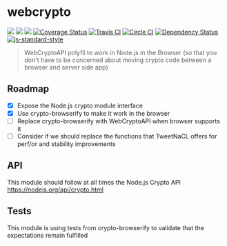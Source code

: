 webcrypto
=========

[![](https://img.shields.io/badge/made%20by-Protocol%20Labs-blue.svg?style=flat-square)](http://ipn.io)
[![](https://img.shields.io/badge/project-IPFS-blue.svg?style=flat-square)](http://ipfs.io/)
[![](https://img.shields.io/badge/freenode-%23ipfs-blue.svg?style=flat-square)](http://webchat.freenode.net/?channels=%23ipfs)
[![Coverage Status](https://coveralls.io/repos/github/diasdavid/webcrypto/badge.svg?branch=master)](https://coveralls.io/github/diasdavid/webcrypto?branch=master)
[![Travis CI](https://travis-ci.org/diasdavid/webcrypto.svg?branch=master)](https://travis-ci.org/diasdavid/webcrypto)
[![Circle CI](https://circleci.com/gh/diasdavid/webcrypto.svg?style=svg)](https://circleci.com/gh/diasdavid/webcrypto)
[![Dependency Status](https://david-dm.org/diasdavid/webcrypto.svg?style=flat-square)](https://david-dm.org/diasdavid/webcrypto) [![js-standard-style](https://img.shields.io/badge/code%20style-standard-brightgreen.svg?style=flat-square)](https://github.com/feross/standard)

> WebCryptoAPI polyfil to work in Node.js in the Browser (so that you don't have to be concerned about moving crypto code between a browser and server side app)

## Roadmap

- [x] Expose the Node.js crypto module interface
- [x] Use crypto-browserify to make it work in the browser
- [ ] Replace crypto-browserify with WebCryptoAPI when browser supports it
- [ ] Consider if we should replace the functions that TweetNaCL offers for perf/or and stability improvements

## API

This module should follow at all times the Node.js Crypto API https://nodejs.org/api/crypto.html

## Tests

This module is using tests from crypto-browserify to validate that the expectations remain fulfilled
